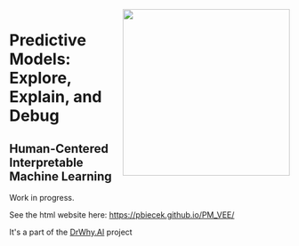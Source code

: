 <img width="300" align="right" src="figure/front.png">

# Predictive Models: Explore, Explain, and Debug
## Human-Centered Interpretable Machine Learning

Work in progress.

See the html website here: https://pbiecek.github.io/PM_VEE/

It's a part of the [DrWhy.AI](http://drwhy.ai/) project
